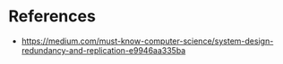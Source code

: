 

# References
* https://medium.com/must-know-computer-science/system-design-redundancy-and-replication-e9946aa335ba